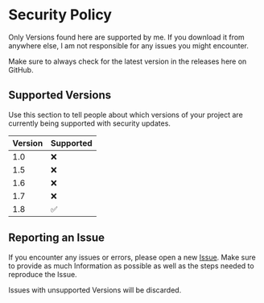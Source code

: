 # Security Policy

Only Versions found here are supported by me. If you download it from anywhere else, I am not responsible for any issues you might encounter.

Make sure to always check for the latest version in the releases here on GitHub.

## Supported Versions

Use this section to tell people about which versions of your project are
currently being supported with security updates.

| Version | Supported          |
| ------- | ------------------ |
| 1.0     | :x:                |
| 1.5     | :x:                |
| 1.6     | :x:                |
| 1.7     | :x:                |
| 1.8     | :white_check_mark: |

## Reporting an Issue

If you encounter any issues or errors, please open a new [Issue](https://github.com/Julexar/MooMoo-Mir4/issues). 
Make sure to provide as much Information as possible as well as the steps needed to reproduce the Issue.

Issues with unsupported Versions will be discarded.
